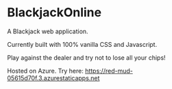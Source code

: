 # BlackjackOnline

A Blackjack web application. 

Currently built with 100% vanilla CSS and Javascript. 

Play against the dealer and try not to lose all your chips!  

Hosted on Azure. Try here: https://red-mud-05615d70f.3.azurestaticapps.net
